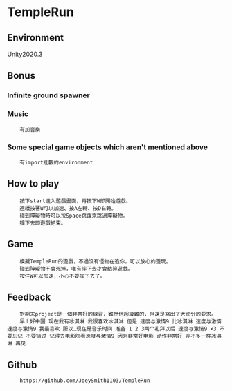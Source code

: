 # TempleRun

## Environment
Unity2020.3

## Bonus
### Infinite ground spawner

### Music
        有加音樂

### Some special game objects which aren't mentioned above
        有import壯觀的environment

## How to play
        按下start進入遊戲畫面，再按下W即開始遊戲。
        連續按著W可以加速、按A左轉、按D右轉。
        碰到障礙物時可以按Space跳躍來跳過障礙物。
        摔下去即遊戲結束。

## Game
        模擬TempleRun的遊戲，不過沒有怪物在追你，可以放心的遊玩。
        碰到障礙物不會死掉，唯有摔下去才會結算遊戲。
        按住W可以加速，小心不要摔下去了。

## Feedback
        對期末project是一個非常好的練習，雖然他超級難的，但還是寫出了大部分的要求。
        早上好中国 现在我有冰淇淋 我很喜欢冰淇淋 但是 速度与激情9 比冰淇淋 速度与激情 速度与激情9 我最喜欢 所以…现在是音乐时间 准备 1 2 3两个礼拜以后 速度与激情9 ×3 不要忘记 不要错过 记得去电影院看速度与激情9 因为非常好电影 动作非常好 差不多一样冰淇淋 再见
        
## Github
        https://github.com/JoeySmith1103/TempleRun
        